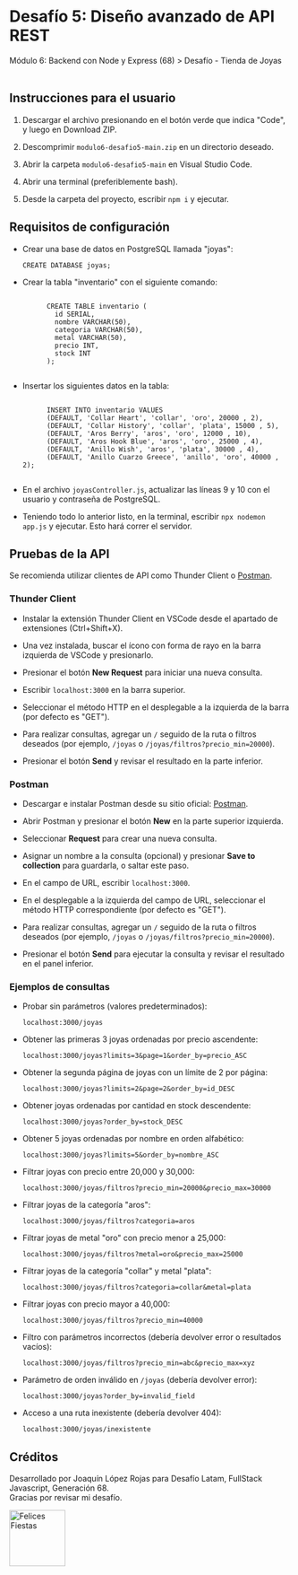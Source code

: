 <h1>Desafío 5: Diseño avanzado de API REST</h1>
<p>Módulo 6: Backend con Node y Express (68) > Desafío - Tienda de Joyas<br><br></p>

<h2>Instrucciones para el usuario</h2>
<ol>
  <li><p>Descargar el archivo presionando en el botón verde que indica "Code", y luego en Download ZIP.</p></li>
  <li><p>Descomprimir <code>modulo6-desafio5-main.zip</code> en un directorio deseado.</p></li>
  <li><p>Abrir la carpeta <code>modulo6-desafio5-main</code> en Visual Studio Code.</p></li>
  <li><p>Abrir una terminal (preferiblemente bash).</p></li>
  <li><p>Desde la carpeta del proyecto, escribir <code>npm i</code> y ejecutar.</p></li>
</ol>

<h2>Requisitos de configuración</h2>
<ul>
  <li><p>Crear una base de datos en PostgreSQL llamada "joyas":</p>
    <code>CREATE DATABASE joyas;</code>
  </li>
  <li><p>Crear la tabla "inventario" con el siguiente comando:</p>
    <code>
      CREATE TABLE inventario (
        id SERIAL, 
        nombre VARCHAR(50), 
        categoria VARCHAR(50), 
        metal VARCHAR(50), 
        precio INT, 
        stock INT
      );
    </code>
  </li>
  <li><p>Insertar los siguientes datos en la tabla:</p>
    <code>
      INSERT INTO inventario VALUES 
      (DEFAULT, 'Collar Heart', 'collar', 'oro', 20000 , 2),
      (DEFAULT, 'Collar History', 'collar', 'plata', 15000 , 5),
      (DEFAULT, 'Aros Berry', 'aros', 'oro', 12000 , 10),
      (DEFAULT, 'Aros Hook Blue', 'aros', 'oro', 25000 , 4),
      (DEFAULT, 'Anillo Wish', 'aros', 'plata', 30000 , 4),
      (DEFAULT, 'Anillo Cuarzo Greece', 'anillo', 'oro', 40000 , 2);
    </code>
  </li>
  <li><p>En el archivo <code>joyasController.js</code>, actualizar las líneas 9 y 10 con el usuario y contraseña de PostgreSQL.</p></li>
  <li><p>Teniendo todo lo anterior listo, en la terminal, escribir <code>npx nodemon app.js</code> y ejecutar. Esto hará correr el servidor.</p></li>
  
</ul>

<h2>Pruebas de la API</h2>

<p>Se recomienda utilizar clientes de API como Thunder Client o <a href="https://www.postman.com/downloads/" target="_blank">Postman</a>.</p>

<h3>Thunder Client</h3>
<ul>
  <li><p>Instalar la extensión Thunder Client en VSCode desde el apartado de extensiones (Ctrl+Shift+X).</p></li>
  <li><p>Una vez instalada, buscar el ícono con forma de rayo en la barra izquierda de VSCode y presionarlo.</p></li>
  <li><p>Presionar el botón <b>New Request</b> para iniciar una nueva consulta.</p></li>
  <li><p>Escribir <code>localhost:3000</code> en la barra superior.</p></li>
  <li><p>Seleccionar el método HTTP en el desplegable a la izquierda de la barra (por defecto es "GET").</p></li>
  <li><p>Para realizar consultas, agregar un <code>/</code> seguido de la ruta o filtros deseados (por ejemplo, <code>/joyas</code> o <code>/joyas/filtros?precio_min=20000</code>).</p></li>
  <li><p>Presionar el botón <b>Send</b> y revisar el resultado en la parte inferior.</p></li>
</ul>

<h3>Postman</h3>
<ul>
  <li><p>Descargar e instalar Postman desde su sitio oficial: <a href="https://www.postman.com/downloads/" target="_blank">Postman</a>.</p></li>
  <li><p>Abrir Postman y presionar el botón <b>New</b> en la parte superior izquierda.</p></li>
  <li><p>Seleccionar <b>Request</b> para crear una nueva consulta.</p></li>
  <li><p>Asignar un nombre a la consulta (opcional) y presionar <b>Save to collection</b> para guardarla, o saltar este paso.</p></li>
  <li><p>En el campo de URL, escribir <code>localhost:3000</code>.</p></li>
  <li><p>En el desplegable a la izquierda del campo de URL, seleccionar el método HTTP correspondiente (por defecto es "GET").</p></li>
  <li><p>Para realizar consultas, agregar un <code>/</code> seguido de la ruta o filtros deseados (por ejemplo, <code>/joyas</code> o <code>/joyas/filtros?precio_min=20000</code>).</p></li>
  <li><p>Presionar el botón <b>Send</b> para ejecutar la consulta y revisar el resultado en el panel inferior.</p></li>
</ul>

<h3>Ejemplos de consultas</h3>
<ul>
  <li><p>Probar sin parámetros (valores predeterminados):</p>
    <code>localhost:3000/joyas</code>
  </li>
  <li><p>Obtener las primeras 3 joyas ordenadas por precio ascendente:</p>
    <code>localhost:3000/joyas?limits=3&page=1&order_by=precio_ASC</code>
  </li>
  <li><p>Obtener la segunda página de joyas con un límite de 2 por página:</p>
    <code>localhost:3000/joyas?limits=2&page=2&order_by=id_DESC</code>
  </li>
  <li><p>Obtener joyas ordenadas por cantidad en stock descendente:</p>
    <code>localhost:3000/joyas?order_by=stock_DESC</code>
  </li>
  <li><p>Obtener 5 joyas ordenadas por nombre en orden alfabético:</p>
    <code>localhost:3000/joyas?limits=5&order_by=nombre_ASC</code>
  </li>
  <li><p>Filtrar joyas con precio entre 20,000 y 30,000:</p>
    <code>localhost:3000/joyas/filtros?precio_min=20000&precio_max=30000</code>
  </li>
  <li><p>Filtrar joyas de la categoría "aros":</p>
    <code>localhost:3000/joyas/filtros?categoria=aros</code>
  </li>
  <li><p>Filtrar joyas de metal "oro" con precio menor a 25,000:</p>
    <code>localhost:3000/joyas/filtros?metal=oro&precio_max=25000</code>
  </li>
  <li><p>Filtrar joyas de la categoría "collar" y metal "plata":</p>
    <code>localhost:3000/joyas/filtros?categoria=collar&metal=plata</code>
  </li>
  <li><p>Filtrar joyas con precio mayor a 40,000:</p>
    <code>localhost:3000/joyas/filtros?precio_min=40000</code>
  </li>
  <li><p>Filtro con parámetros incorrectos (debería devolver error o resultados vacíos):</p>
    <code>localhost:3000/joyas/filtros?precio_min=abc&precio_max=xyz</code>
  </li>
  <li><p>Parámetro de orden inválido en <code>/joyas</code> (debería devolver error):</p>
    <code>localhost:3000/joyas?order_by=invalid_field</code>
  </li>
  <li><p>Acceso a una ruta inexistente (debería devolver 404):</p>
    <code>localhost:3000/joyas/inexistente</code>
  </li>
</ul>

<h2>Créditos</h2>
<p>Desarrollado por Joaquín López Rojas para Desafío Latam, FullStack Javascript, Generación 68.<br>
Gracias por revisar mi desafío.</p>
<img src="https://media.tenor.com/LcL47Hq4cFAAAAAj/felices_fiestas_2021.gif" alt="Felices Fiestas" width="100">

